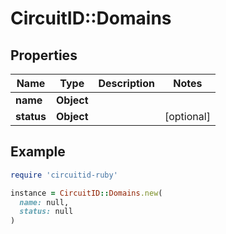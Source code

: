 # CircuitID::Domains

## Properties

| Name | Type | Description | Notes |
| ---- | ---- | ----------- | ----- |
| **name** | **Object** |  |  |
| **status** | **Object** |  | [optional] |

## Example

```ruby
require 'circuitid-ruby'

instance = CircuitID::Domains.new(
  name: null,
  status: null
)
```

